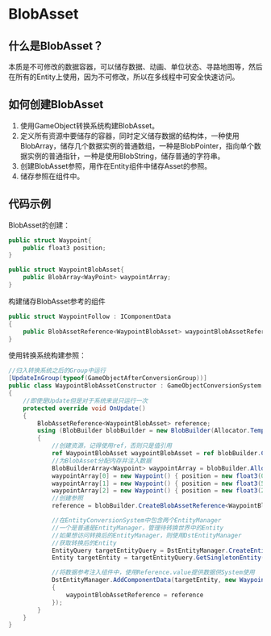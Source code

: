 # BlobAsset

## 什么是BlobAsset？

本质是不可修改的数据容器，可以储存数据、动画、单位状态、寻路地图等，然后在所有的Entity上使用，因为不可修改，所以在多线程中可安全快速访问。

## 如何创建BlobAsset

1. 使用GameObject转换系统构建BlobAsset。
2. 定义所有资源中要储存的容器，同时定义储存数据的结构体，一种使用BlobArray，储存几个数据实例的普通数组，一种是BlobPointer，指向单个数据实例的普通指针，一种是使用BlobString，储存普通的字符串。
3. 创建BlobAsset参照，用作在Entity组件中储存Asset的参照。
4. 储存参照在组件中。

## 代码示例

BlobAsset的创建：

```c#
public struct Waypoint{
    public float3 position;
}

public struct WaypointBlobAsset{
    public BlobArray<WayPoint> waypointArray;
}
```

构建储存BlobAsset参考的组件

```c#
public struct WaypointFollow : IComponentData
{
    public BlobAssetReference<WaypointBlobAsset> waypointBlobAssetReference;
}
```

使用转换系统构建参照：

```c#
//归入转换系统之后的Group中运行
[UpdateInGroup(typeof(GameObjectAfterConversionGroup))]
public class WaypointBlobAssetConstructor : GameObjectConversionSystem
{
    //即使是Update但是对于系统来说只运行一次
    protected override void OnUpdate()
    {
        BlobAssetReference<WaypointBlobAsset> reference;
        using (BlobBuilder blobBuilder = new BlobBuilder(Allocator.Temp))
        {
            //创建资源，记得使用ref，否则只是值引用
            ref WaypointBlobAsset waypointBlobAsset = ref blobBuilder.ConstructRoot<WaypointBlobAsset>();
            //为BlobAsset分配内存并注入数据
            BlobBuilderArray<Waypoint> waypointArray = blobBuilder.Allocate(ref waypointBlobAsset.waypointArray, 3);
            waypointArray[0] = new Waypoint() { position = new float3(0, 0, 0) };
            waypointArray[1] = new Waypoint() { position = new float3(5, 0, 0) };
            waypointArray[2] = new Waypoint() { position = new float3(2.5f, 2.5f, 0) };
            //创建参照
            reference = blobBuilder.CreateBlobAssetReference<WaypointBlobAsset>(Allocator.Persistent);

            //在EntityConversionSystem中包含两个EntityManager
            //一个是普通是EntityManager，管理待转换世界中的Entity
            //如果想访问转换后的EntityManager，则使用DstEntityManager
            //获取转换后的Entity
            EntityQuery targetEntityQuery = DstEntityManager.CreateEntityQuery(typeof(Tag_Player));//筛选具有某种组件的Entity
            Entity targetEntity = targetEntityQuery.GetSingletonEntity();

            //将数据参考注入组件中，使用Reference.value提供数据供System使用
            DstEntityManager.AddComponentData(targetEntity, new WaypointFollow()
            {
                waypointBlobAssetReference = reference
            });
        }
    }
}
```

